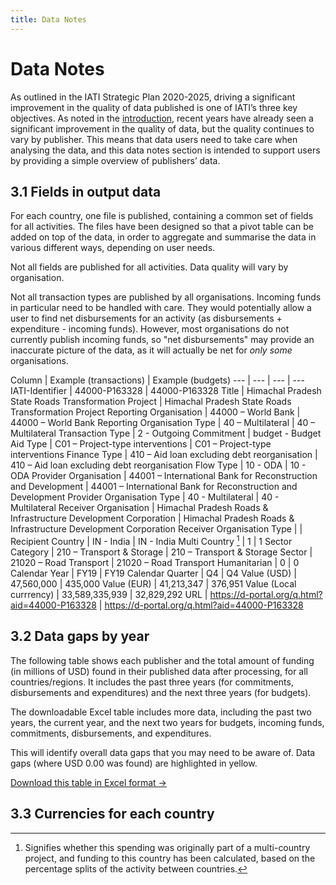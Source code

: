 ```yaml
---
title: Data Notes
---
```


# Data Notes

As outlined in the IATI Strategic Plan 2020-2025, driving a significant improvement in the quality of data published is one of IATI’s three key objectives. As noted in the [introduction](/introduction/#_1-1-supporting-partner-country-governments-to-better-access-and-use-iati-data), recent years have already seen a significant improvement in the quality of data, but the quality continues to vary by publisher. This means that data users need to take care when analysing the data, and this data notes section is intended to support users by providing a simple overview of publishers’ data.

## 3.1 Fields in output data

For each country, one file is published, containing a common set of fields for all activities. The files have been designed so that a pivot table can be added on top of the data, in order to aggregate and summarise the data in various different ways, depending on user needs.

Not all fields are published for all activities. Data quality will vary by organisation.

Not all transaction types are published by all organisations. Incoming funds in particular need to be handled with care. They would potentially allow a user to find net disbursements for an activity (as disbursements + expenditure - incoming funds). However, most organisations do not currently publish incoming funds, so "net disbursements" may provide an inaccurate picture of the data, as it will actually be net for *only some* organisations.

Column | Example (transactions) | Example (budgets)
--- | --- | --- | ---
IATI-Identifier | 44000-P163328 | 44000-P163328
Title | Himachal Pradesh State Roads Transformation Project | Himachal Pradesh State Roads Transformation Project
Reporting Organisation | 44000 – World Bank | 44000 – World Bank
Reporting Organisation Type | 40 – Multilateral | 40 – Multilateral
Transaction Type | 2 - Outgoing Commitment | budget - Budget
Aid Type | C01 – Project-type interventions | C01 – Project-type interventions
Finance Type | 410 – Aid loan excluding debt reorganisation | 410 – Aid loan excluding debt reorganisation
Flow Type | 10 - ODA | 10 - ODA
Provider Organisation | 44001 – International Bank for Reconstruction and Development | 44001 – International Bank for Reconstruction and Development
Provider Organisation Type | 40 - Multilateral | 40 - Multilateral
Receiver Organisation | Himachal Pradesh Roads & Infrastructure Development Corporation | Himachal Pradesh Roads & Infrastructure Development Corporation
Receiver Organisation Type | |
Recipient Country | IN - India | IN - India
Multi Country [^1] | 1 | 1
Sector Category | 210 – Transport & Storage | 210 – Transport & Storage
Sector | 21020 – Road Transport | 21020 – Road Transport
Humanitarian | 0 | 0
Calendar Year | FY19 | FY19
Calendar Quarter | Q4 | Q4
Value (USD) | 47,560,000 | 435,000
Value (EUR) | 41,213,347 | 376,951
Value (Local currrency) | 33,589,335,939 | 32,829,292
URL | https://d-portal.org/q.html?aid=44000-P163328 | https://d-portal.org/q.html?aid=44000-P163328

## 3.2 Data gaps by year

The following table shows each publisher and the total amount of funding (in millions of USD) found in their published data after processing, for all countries/regions. It includes the past three years (for commitments, disbursements and expenditures) and the next three years (for budgets).

The downloadable Excel table includes more data, including the past two years, the current year, and the next two years for budgets, incoming funds, commitments, disbursements, and expenditures.

This will identify overall data gaps that you may need to be aware of. Data gaps (where USD 0.00 was found) are highlighted in yellow.


<a
  href="https://countrydata.iatistandard.org/data/summary_year.xlsx"
  class="download-button">Download this table in Excel format →</a>

<DataGapsYear />

## 3.3 Currencies for each country

<CountriesCurrencies />

[^1]: Signifies whether this spending was originally part of a multi-country project, and funding to this country has been calculated, based on the percentage splits of the activity between countries.

